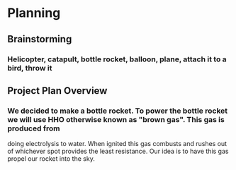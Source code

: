# Planning

## Brainstorming

### Helicopter, catapult, bottle rocket, balloon, plane, attach it to a bird, throw it

## Project Plan Overview

### We decided to make a bottle rocket. To power the bottle rocket we will use HHO otherwise known as "brown gas". This gas is produced from 
doing electrolysis to water. When ignited this gas combusts and rushes out of whichever spot provides the least resistance. Our idea is to have
this gas propel our rocket into the sky. 
